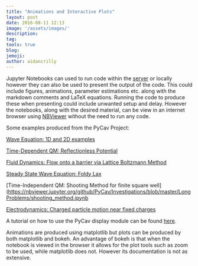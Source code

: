 ```yaml
---
title: "Animations and Interactive Plots"
layout: post
date: 2016-08-11 12:13
image: '/assets/images/'
description:
tag:
tools: true
blog:
jemoji:
author: aidancrilly
---
```


Jupyter Notebooks can used to run code within the [server](https://nile.pycav.org/) or locally however they can also be used to present the output of the code.
This could include figures, animations, parameter estimations etc. along with the markdown comments and LaTeX equations. Running the code to produce these when
presenting could include unwanted setup and delay. However the notebooks, along with the desired material, can be view in an internet browser using 
[NBViewer](https://nbviewer.jupyter.org) without the need to run any code.

Some examples produced from the PyCav Project:

[Wave Equation: 1D and 2D examples](https://nbviewer.jupyter.org/github/PyCav/Demos/blob/master/WavesOscillations/numerical_wave_equation.ipynb)

[Time-Dependent QM: Reflectionless Potential](https://nbviewer.jupyter.org/github/PyCav/Demos/blob/master/QuantumMechanics/1D_reflectionless_potential.ipynb)

[Fluid Dynamics: Flow onto a barrier via Lattice Boltzmann Method](https://nbviewer.jupyter.org/github/PyCav/Demos/blob/master/FluidDynamics/LatticeBoltzmann.ipynb)

[Steady State Wave Equation: Foldy Lax](https://nbviewer.jupyter.org/github/PyCav/Demos/blob/master/WavesOscillations/FoldyLax.ipynb)

[Time-Independent QM: Shooting Method for finite square well](https://nbviewer.jupyter.org/github/PyCav/Investigations/blob/master/LongProblems/shooting_method.ipynb

[Electrodynamics: Charged particle motion near fixed charges](https://nbviewer.jupyter.org/github/PyCav/Demos/blob/master/Dynamics/charge_torus.ipynb)

A tutorial on how to use the PyCav display module can be found [here](https://nbviewer.jupyter.org/github/PyCav/Demos/blob/master/Animation/Inline_animation_tutorial.ipynb).

Animations are produced using matplotlib but plots can be produced by both matplotlib and bokeh. An advantage of bokeh is that when the notebook 
is viewed in the browser it allows for the plot tools such as zoom to be used, while matplotlib does not. However its documentation is not as extensive.
